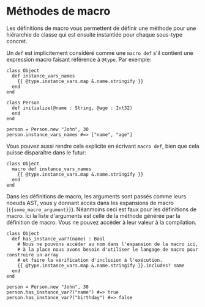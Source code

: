 # Méthodes de macro

Les définitions de macro vous permettent de définir une méthode pour une hiérarchie de classe
qui est ensuite instantiée pour chaque sous-type concret.

Un `def` est implicitement considéré comme une `macro def` s'il contient une expression macro
faisant référence à `@type`. Par exemple:

```crystal
class Object
  def instance_vars_names
    {{ @type.instance_vars.map &.name.stringify }}
  end
end

class Person
  def initialize(@name : String, @age : Int32)
  end
end

person = Person.new "John", 30
person.instance_vars_names #=> ["name", "age"]
```

Vous pouvez aussi rendre cela explicite en écrivant `macro def`,
bien que cela puisse disparaître dans le futur:

```crystal
class Object
  macro def instance_vars_names
    {{ @type.instance_vars.map &.name.stringify }}
  end
end
```

Dans les définitions de macro, les arguments sont passés comme leurs noeuds AST,
vous y donnant accès dans les expansions de macro (`{{some_macro_argument}}`).
Néanmoins ceci est faux pour les définitions de macro. Ici la liste d'arguments
est celle de la méthode générée par la définition de macro.
Vous ne pouvez accéder à leur valeur à la compilation.

```crystal
class Object
  def has_instance_var?(name) : Bool
    # Nous ne pouvons accéder au nom dans l'expansion de la macro ici,
    # à la place nous avons besoin d'utiliser le langage de macro pour construire un array
    # et faire la vérification d'inclusion à l'exécution.
    {{ @type.instance_vars.map &.name.stringify }}.includes? name
  end
end

person = Person.new "John", 30
person.has_instance_var?("name") #=> true
person.has_instance_var?("birthday") #=> false
```
